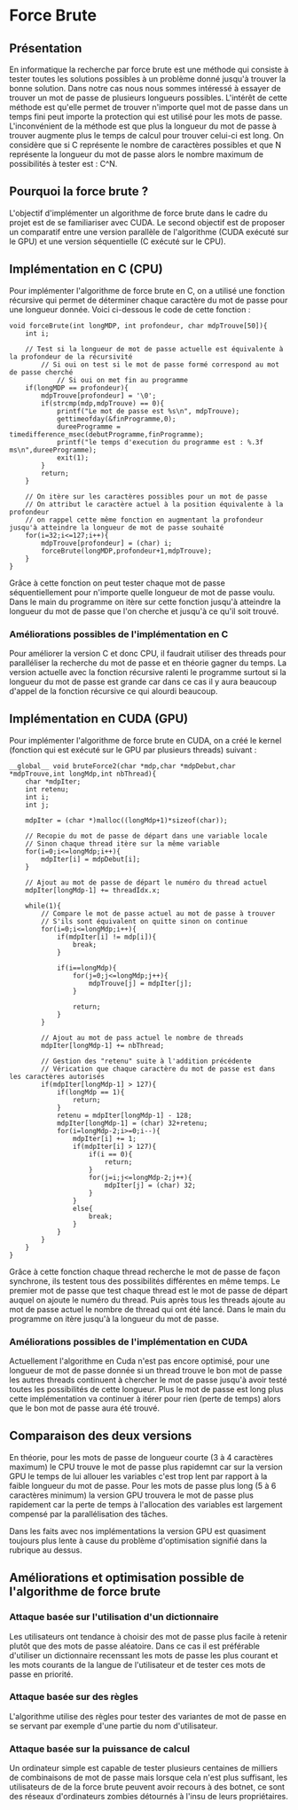 # Force Brute  

## Présentation  

En informatique la recherche par force brute est une méthode qui consiste à tester toutes les solutions possibles à un problème donné jusqu'à trouver la bonne solution.
Dans notre cas nous nous sommes intéressé à essayer de trouver un mot de passe de plusieurs longueurs possibles.
L'intérêt de cette méthode est qu'elle permet de trouver n'importe quel mot de passe dans un temps fini peut importe la protection qui est utilisé pour les mots de passe.
L'inconvénient de la méthode est que plus la longueur du mot de passe à trouver augmente plus le temps de calcul pour trouver celui-ci est long.
On considère que si C représente le nombre de caractères possibles et que N représente la longueur du mot de passe alors le nombre maximum de possibilités à tester est : C^N.  


## Pourquoi la force brute ?  

L'objectif d'implémenter un algorithme de force brute dans le cadre du projet est de se familiariser avec CUDA. 
Le second objectif est de proposer un comparatif entre une version parallèle de l'algorithme (CUDA exécuté sur le GPU) et une version séquentielle (C exécuté sur le CPU).  


## Implémentation en C (CPU)  

Pour implémenter l'algorithme de force brute en C, on a utilisé une fonction récursive qui permet de déterminer chaque caractère du mot de passe pour une longueur donnée.
Voici ci-dessous le code de cette fonction :  

    void forceBrute(int longMDP, int profondeur, char mdpTrouve[50]){
    	int i;
    	
    	// Test si la longueur de mot de passe actuelle est équivalente à la profondeur de la récursivité
    		// Si oui on test si le mot de passe formé correspond au mot de passe cherché
    			// Si oui on met fin au programme
    	if(longMDP == profondeur){
    		mdpTrouve[profondeur] = '\0';
    		if(strcmp(mdp,mdpTrouve) == 0){
    			printf("Le mot de passe est %s\n", mdpTrouve);
    			gettimeofday(&finProgramme,0);
    			dureeProgramme = timedifference_msec(debutProgramme,finProgramme);
    			printf("le temps d'execution du programme est : %.3f ms\n",dureeProgramme); 
    			exit(1);
    		}
    		return;
    	}
    	
		// On itère sur les caractères possibles pour un mot de passe
		// On attribut le caractère actuel à la position équivalente à la profondeur
		// on rappel cette même fonction en augmentant la profondeur jusqu'à atteindre la longueur de mot de passe souhaité
    	for(i=32;i<=127;i++){
    		mdpTrouve[profondeur] = (char) i;
    		forceBrute(longMDP,profondeur+1,mdpTrouve);		
    	}
    }  
    
Grâce à cette fonction on peut tester chaque mot de passe séquentiellement pour n'importe quelle longueur de mot de passe voulu.
Dans le main du programme on itère sur cette fonction jusqu'à atteindre la longueur du mot de passe que l'on cherche et jusqu'à ce qu'il soit trouvé.  

### Améliorations possibles de l'implémentation en C  

Pour améliorer la version C et donc CPU, il faudrait utiliser des threads pour paralléliser la recherche du mot de passe et en théorie gagner du temps.
La version actuelle avec la fonction récursive ralenti le programme surtout si la longueur du mot de passe est grande car dans ce cas il y aura beaucoup d'appel de la fonction récursive ce qui alourdi beaucoup.  


##  Implémentation en CUDA (GPU)  

Pour implémenter l'algorithme de force brute en CUDA, on a créé le kernel (fonction qui est exécuté sur le GPU par plusieurs threads) suivant :  

    __global__ void bruteForce2(char *mdp,char *mdpDebut,char *mdpTrouve,int longMdp,int nbThread){
        char *mdpIter;
        int retenu;
        int i;
        int j;
    
        mdpIter = (char *)malloc((longMdp+1)*sizeof(char));
    
        // Recopie du mot de passe de départ dans une variable locale
        // Sinon chaque thread itère sur la même variable
        for(i=0;i<=longMdp;i++){
            mdpIter[i] = mdpDebut[i];
        }
    
        // Ajout au mot de passe de départ le numéro du thread actuel
        mdpIter[longMdp-1] += threadIdx.x;
    
        while(1){
            // Compare le mot de passe actuel au mot de passe à trouver
            // S'ils sont équivalent on quitte sinon on continue
            for(i=0;i<=longMdp;i++){
                if(mdpIter[i] != mdp[i]){
                    break;
                }
    
                if(i==longMdp){
                    for(j=0;j<=longMdp;j++){
                        mdpTrouve[j] = mdpIter[j];
                    }
    
                    return;
                }       
            }
            
            // Ajout au mot de pass actuel le nombre de threads
            mdpIter[longMdp-1] += nbThread;
    
            // Gestion des "retenu" suite à l'addition précédente
            // Vérication que chaque caractère du mot de passe est dans les caractères autorisés
            if(mdpIter[longMdp-1] > 127){
                if(longMdp == 1){
                    return;
                }
                retenu = mdpIter[longMdp-1] - 128;
                mdpIter[longMdp-1] = (char) 32+retenu;
                for(i=longMdp-2;i>=0;i--){
                    mdpIter[i] += 1;
                    if(mdpIter[i] > 127){
                        if(i == 0){
                            return;
                        }
                        for(j=i;j<=longMdp-2;j++){
                            mdpIter[j] = (char) 32;
                        }
                    }
                    else{
                        break;
                    }
                }
            }
        }
    }  

Grâce à cette fonction chaque thread recherche le mot de passe de façon synchrone, ils testent tous des possibilités différentes en même temps.
Le premier mot de passe que test chaque thread est le mot de passe de départ auquel on ajoute le numéro du thread.
Puis après tous les threads ajoute au mot de passe actuel le nombre de thread qui ont été lancé.
Dans le main du programme on itère jusqu'à la longueur du mot de passe.  

### Améliorations possibles de l'implémentation en CUDA  

Actuellement l'algorithme en Cuda n'est pas encore optimisé, pour une longueur de mot de passe donnée si un thread trouve le bon mot de passe les autres threads continuent à chercher le mot de passe jusqu'à avoir testé toutes les possibilités de cette longueur.
Plus le mot de passe est long plus cette implémentation va continuer à itérer pour rien (perte de temps) alors que le bon mot de passe aura été trouvé.  


## Comparaison des deux versions  

En théorie, pour les mots de passe de longueur courte (3 à 4 caractères maximum) le CPU trouve le mot de passe plus rapidemnt car sur la version GPU le temps de lui allouer les variables c'est trop lent par rapport à la faible longueur du mot de passe.
Pour les mots de passe plus long (5 à 6 caractères minimum) la version GPU trouvera le mot de passe plus rapidement car la perte de temps à l'allocation des variables est largement compensé par la parallélisation des tâches.  

Dans les faits avec nos implémentations la version GPU est quasiment toujours plus lente à cause du problème d'optimisation signifié dans la rubrique au dessus.  


## Améliorations et optimisation possible de l'algorithme de force brute  

### Attaque basée sur l'utilisation d'un dictionnaire  

Les utilisateurs ont tendance à choisir des mot de passe plus facile à retenir plutôt que des mots de passe aléatoire.
Dans ce cas il est préférable d'utiliser un dictionnaire recenssant les mots de passe les plus courant et les mots courants de la langue de l'utilisateur et de tester ces mots de passe en priorité.  

### Attaque basée sur des règles  

L'algorithme utilise des règles pour tester des variantes de mot de passe en se servant par exemple d'une partie du nom d'utilisateur.  

### Attaque basée sur la puissance de calcul  

Un ordinateur simple est capable de tester plusieurs centaines de milliers de combinaisons de mot de passe mais lorsque cela n'est plus suffisant, les utilisateurs de de la force brute peuvent avoir recours à des botnet, ce sont des réseaux d'ordinateurs zombies détournés à l'insu de leurs propriétaires.
